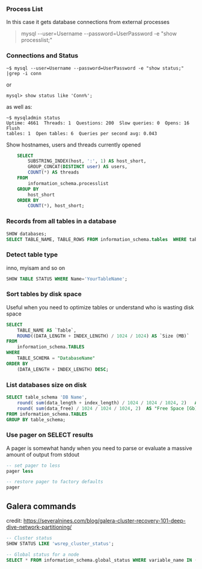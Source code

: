 ### Process List
In this case it gets database connections from external processes
> mysql --user=Username --password=UserPassword -e "show processlist;"

### Connections and Status
    ~$ mysql --user=Username --password=UserPassword -e "show status;" |grep -i conn
or

    mysql> show status like 'Conn%';
as well as:

    ~$ mysqladmin status
    Uptime: 4661  Threads: 1  Questions: 200  Slow queries: 0  Opens: 16  Flush
    tables: 1  Open tables: 6  Queries per second avg: 0.043

Show hostnames, users and threads currently opened
```sql
    SELECT
        SUBSTRING_INDEX(host, ':', 1) AS host_short,
        GROUP_CONCAT(DISTINCT user) AS users,
        COUNT(*) AS threads
    FROM
        information_schema.processlist
    GROUP BY
        host_short
    ORDER BY
        COUNT(*), host_short;
```


### Records from all tables in a database
```sql
SHOW databases;
SELECT TABLE_NAME, TABLE_ROWS FROM information_schema.tables  WHERE table_schema = 'NameOfYourDatabase';
```

### Detect table type
inno, myisam and so on
```sql
SHOW TABLE STATUS WHERE Name='YourTableName';
```

### Sort tables by disk space
Useful when you need to optimize tables or understand who is wasting disk space
```sql
SELECT
    TABLE_NAME AS `Table`,
    ROUND((DATA_LENGTH + INDEX_LENGTH) / 1024 / 1024) AS `Size (MB)`
FROM
    information_schema.TABLES
WHERE
    TABLE_SCHEMA = "DatabaseName"
ORDER BY
    (DATA_LENGTH + INDEX_LENGTH) DESC;
```

### List databases size on disk
```sql
SELECT table_schema 'DB Name',
    round( sum(data_length + index_length) / 1024 / 1024 / 1024, 2)   AS "DB Size [Gb]",
    round( sum(data_free) / 1024 / 1024 / 1024, 2)  AS "Free Space [Gb]"
FROM information_schema.TABLES
GROUP BY table_schema; 
```

### Use pager on SELECT results
A pager is somewhat handy when you need to parse or evaluate a massive amount of output from stdout
```sql
-- set pager to less
pager less

-- restore pager to factory defaults
pager
```


## Galera commands
credit: https://severalnines.com/blog/galera-cluster-recovery-101-deep-dive-network-partitioning/
```sql
-- Cluster status
SHOW STATUS LIKE 'wsrep_cluster_status';

-- Global status for a node
SELECT * FROM information_schema.global_status WHERE variable_name IN ('WSREP_CLUSTER_STATUS','WSREP_LOCAL_STATE_COMMENT','WSREP_CLUSTER_SIZE','WSREP_EVS_DELAYED','WSREP_READY');

```
